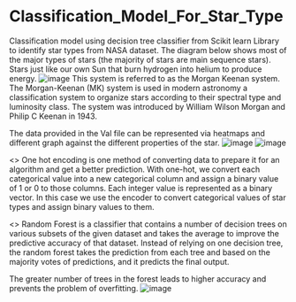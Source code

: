 # Classification_Model_For_Star_Type
Classification model using decision tree classifier from Scikit learn Library to identify star types from NASA dataset.
The diagram below shows most of the major types of stars (the majority of stars are main sequence stars).
Stars just like our own Sun that burn hydrogen into helium to produce energy.
![image](https://user-images.githubusercontent.com/114074370/230721832-72458a65-6fa4-4058-863b-e06aec4ab821.png)
This system is referred to as the Morgan Keenan system. The Morgan-Keenan (MK) system is used in modern astronomy a classification system to organize stars according to their 
spectral type and luminosity class. 
The system was introduced by William Wilson Morgan and Philip C Keenan in 1943.

The data provided in the Val file can be represented via heatmaps and different graph against the different properties of the 
star.
![image](https://user-images.githubusercontent.com/114074370/230721932-477c079a-7240-4c1a-8ab3-9f00e0d6b30d.png)
![image](https://user-images.githubusercontent.com/114074370/230721968-353e05e5-6987-4fcc-af50-f8ab9db9a92c.png)

<<One Hot Encoder>>
One hot encoding is one method of converting data to prepare it for an algorithm and get a better prediction.
With one-hot, we convert each categorical value into a new categorical column and assign a binary value of 1 or 0 to those columns. Each integer value is 
represented as a binary vector.
In this case we use the encoder to convert categorical values of star types and assign binary values to them.

<<Random Forest Classifier>> 
Random Forest is a classifier that contains a number of decision trees on various subsets of the given dataset and takes the average to improve the predictive 
accuracy of that dataset. Instead of relying on one decision tree, the random forest takes the prediction from each tree and based on the majority votes of predictions,
and it predicts the final output.

The greater number of trees in the forest leads to higher accuracy and prevents the problem of overfitting.
![image](https://user-images.githubusercontent.com/114074370/230722199-0b0bbc68-9cd5-4d05-88b2-0e497b63a481.png)
